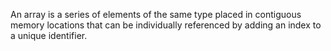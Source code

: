 An array is a series of elements of the same type placed in contiguous memory locations that can be individually referenced by adding an index to a unique identifier.